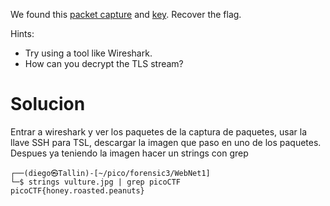 We found this [packet capture](https://jupiter.challenges.picoctf.org/static/fbf98e695555a2a48fe42c9a245de376/capture.pcap) and [key](https://jupiter.challenges.picoctf.org/static/fbf98e695555a2a48fe42c9a245de376/picopico.key). Recover the flag.

Hints:
- Try using a tool like Wireshark.
- How can you decrypt the TLS stream?

# Solucion
Entrar a wireshark y ver los paquetes de la captura de paquetes, usar la llave SSH para TSL, descargar la imagen que paso en uno de los paquetes.
Despues ya teniendo la imagen hacer un strings con grep
```
┌──(diego㉿Tallin)-[~/pico/forensic3/WebNet1]
└─$ strings vulture.jpg | grep picoCTF  
picoCTF{honey.roasted.peanuts}
```